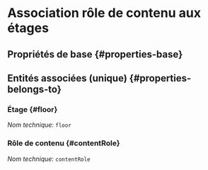 # Association rôle de contenu aux étages
<!--- THIS FILE IS GENERATED PLEASE DO NOT EDIT IT DIRECTLY --->



## Propriétés de base {#properties-base}



## Entités associées (unique) {#properties-belongs-to}

### Étage {#floor}



*Nom technique:* ```floor```

### Rôle de contenu {#contentRole}



*Nom technique:* ```contentRole```





